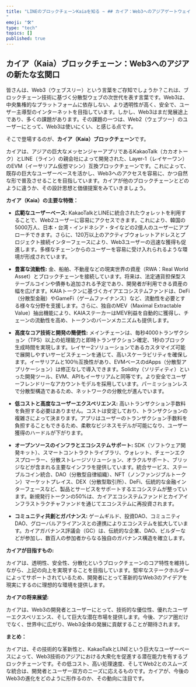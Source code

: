 ```yaml
---
title: "LINEのブロックチェーンKaiaを知る ~ ## カイア：Web3へのアジアゲートウェイ 
"
emoji: "🛠"
type: "tech" 
topics: []
published: true
---
```



## カイア（Kaia）ブロックチェーン：Web3へのアジアの新たな玄関口

皆さんは、Web3（ウェブスリー）という言葉をご存知でしょうか？これは、ブロックチェーン技術に基づく分散型ウェブの次世代を表す言葉です。Web3は、中央集権的なプラットフォームに依存しない、より透明性が高く、安全で、ユーザー主導型のインターネットを目指しています。しかし、Web3はまだ発展途上であり、多くの課題があります。その課題の一つは、Web2（ウェブツー）のユーザーにとって、Web3は使いにくい、と感じる点です。

そこで登場するのが、**カイア（Kaia）ブロックチェーン**です。

カイアは、アジアの巨大なメッセンジャーアプリであるKakaoTalk（カカオトーク）とLINE（ライン）の親会社によって開発された、Layer-1（レイヤーワン）のEVM（イーサリアム仮想マシン）互換ブロックチェーンです。これによって、既存の巨大なユーザーベースを活かし、Web3へのアクセスを容易に、かつ自然な形で普及させることを目指しています。カイアが他のブロックチェーンとどのように違うか、その設計思想と価値提案をみていきましょう。

**カイア（Kaia）の主要な特徴：**

* **広範なユーザーベース:** KakaoTalkとLINEに統合されたウォレットを利用することで、Web2ユーザーに容易にアクセスできます。これにより、韓国の5000万人、日本・台湾・インドネシア・タイなどの2億人のユーザーにアプローチできます。さらに、120万以上のアクティブウォレットアドレスとプロジェクト接続インターフェースにより、Web3ユーザーの迅速な獲得も促進します。多様なチェーンからのユーザーを容易に受け入れられるような環境が形成されています。

* **豊富な流動性:** 金、船舶、不動産などの現実世界の資産（RWA：Real World Asset）とブロックチェーンを接続しています。将来は、法定通貨担保型ステーブルコインや債券も追加される予定であり、開発者が利用できる資産の幅を広げます。KAIAトークンに基づくカイアエコシステムファンドは、DeFi（分散型金融）やGameFi（ゲームファイナンス）など、流動性を必要とする様々な分野を支援します。さらに、独自のMEV（Maximal Extractable Value）抽出機能により、KAIAステーカーはMEV利益を自動的に獲得し、チェーンの流動性を高め、トークンのバーンメカニズムも提供します。

* **高度なコア技術と開発の簡便性:** メインチェーンは、毎秒4000トランザクション（TPS）以上の処理能力と即時トランザクション確定、1秒のブロック生成時間を実現します。レイヤー2ソリューションであるカスタマイズ可能で展開しやすいサービスチェーンを通じて、高いスケーラビリティを確保します。イーサリアムと100％互換性があり、EVMベースのdApps（分散型アプリケーション）は修正なしで導入できます。Solidity（ソリディティ）といった開発ツール、EVM、APIもイーサリアムと同等です。より安全でユーザーフレンドリーなアカウントモデルを採用しています。パーミッションレスで分散型構造であるため、ネットワークの分散化が進んでいます。

* **低コストと高度なユーザーエクスペリエンス:** 高いトランザクション手数料を負担する必要はありません。コストは安定しており、トランザクションの複雑さによって決まります。アプリはユーザーのトランザクション手数料を負担することもできるため、柔軟なビジネスモデルが可能になり、ユーザー獲得のハードルが下がります。

* **オープンソースのインフラとエコシステムサポート:** SDK（ソフトウェア開発キット）、スマートコントラクトライブラリ、ウォレット、チェーンエクスプローラー、分散ストレージソリューション、オラクルサポート、ブリッジなどが含まれる主要なインフラを提供しています。統合サービス、ステーブルコイン統合、DAO（分散型自律組織）、NFT（ノンファンジブルトークン）マーケットプレイス、DEX（分散型取引所）、DeFi、伝統的な金融インターフェースなど、製品とサービスをサポートするエコシステムが整っています。新規発行トークンの50%は、カイアエコシステムファンドとカイアインフラストラクチャファンドを通じてエコシステムに再投資されます。

* **コミュニティ共創とガバナンス:** ゲームギルド、投資DAO、コミュニティDAO、グローバルアライアンスとの連携によりエコシステムを拡大しています。カイアガバナンス評議会（GC）は、伝統的な企業、DAO、ビルダーなどが参加し、数百人の参加者からなる独自のガバナンス構造を確立します。


**カイアが目指すもの:**

カイアは、透明性、安全性、分散化というブロックチェーンのコア特性を維持しながら、上記の向上を実現することを目指しています。堅牢なステークホルダーによってサポートされているため、開発者にとって革新的なWeb3のアイデアを現実にするのに理想的な環境を提供します。

**カイアの将来展望:**

カイアは、Web3の開発者とユーザーにとって、技術的な優位性、優れたユーザーエクスペリエンス、そして巨大な潜在市場を提供します。今後、アジア圏だけでなく、世界中に広がり、Web3全体の発展に貢献することが期待されます。

**まとめ：**

カイアは、その技術的な革新性と、KakaoTalkとLINEという巨大なユーザーベースによって、Web3技術のアジアにおける大衆化を促進する潜在能力を有するブロックチェーンです。その低コスト、高い処理速度、そしてWeb2とのスムーズな統合は、開発者とユーザー双方のニーズに応えるものです。カイアが、今後のWeb3の進化をどのように形作るのか、その動向に注目です。



        